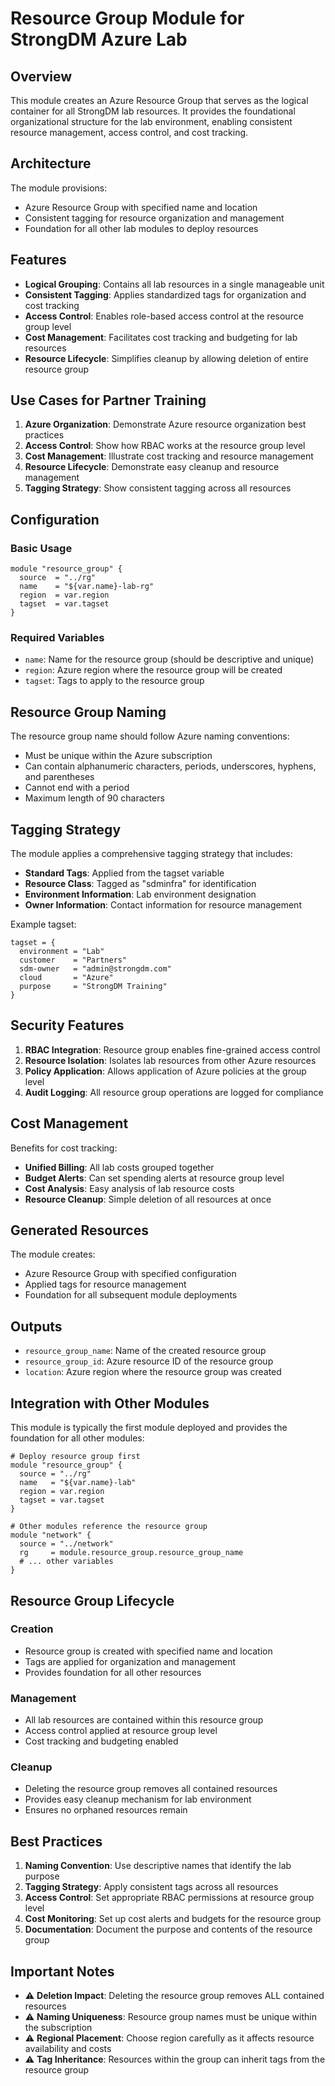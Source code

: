 # Resource Group Module for StrongDM Azure Lab

## Overview

This module creates an Azure Resource Group that serves as the logical container for all StrongDM lab resources. It provides the foundational organizational structure for the lab environment, enabling consistent resource management, access control, and cost tracking.

## Architecture

The module provisions:
- Azure Resource Group with specified name and location
- Consistent tagging for resource organization and management
- Foundation for all other lab modules to deploy resources

## Features

- **Logical Grouping**: Contains all lab resources in a single manageable unit
- **Consistent Tagging**: Applies standardized tags for organization and cost tracking
- **Access Control**: Enables role-based access control at the resource group level
- **Cost Management**: Facilitates cost tracking and budgeting for lab resources
- **Resource Lifecycle**: Simplifies cleanup by allowing deletion of entire resource group

## Use Cases for Partner Training

1. **Azure Organization**: Demonstrate Azure resource organization best practices
2. **Access Control**: Show how RBAC works at the resource group level
3. **Cost Management**: Illustrate cost tracking and resource management
4. **Resource Lifecycle**: Demonstrate easy cleanup and resource management
5. **Tagging Strategy**: Show consistent tagging across all resources

## Configuration

### Basic Usage

```hcl
module "resource_group" {
  source  = "../rg"
  name    = "${var.name}-lab-rg"
  region  = var.region
  tagset  = var.tagset
}
```

### Required Variables

- `name`: Name for the resource group (should be descriptive and unique)
- `region`: Azure region where the resource group will be created
- `tagset`: Tags to apply to the resource group

## Resource Group Naming

The resource group name should follow Azure naming conventions:
- Must be unique within the Azure subscription
- Can contain alphanumeric characters, periods, underscores, hyphens, and parentheses
- Cannot end with a period
- Maximum length of 90 characters

## Tagging Strategy

The module applies a comprehensive tagging strategy that includes:
- **Standard Tags**: Applied from the tagset variable
- **Resource Class**: Tagged as "sdminfra" for identification
- **Environment Information**: Lab environment designation
- **Owner Information**: Contact information for resource management

Example tagset:
```hcl
tagset = {
  environment = "Lab"
  customer    = "Partners" 
  sdm-owner   = "admin@strongdm.com"
  cloud       = "Azure"
  purpose     = "StrongDM Training"
}
```

## Security Features

1. **RBAC Integration**: Resource group enables fine-grained access control
2. **Resource Isolation**: Isolates lab resources from other Azure resources
3. **Policy Application**: Allows application of Azure policies at the group level
4. **Audit Logging**: All resource group operations are logged for compliance

## Cost Management

Benefits for cost tracking:
- **Unified Billing**: All lab costs grouped together
- **Budget Alerts**: Can set spending alerts at resource group level
- **Cost Analysis**: Easy analysis of lab resource costs
- **Resource Cleanup**: Simple deletion of all resources at once

## Generated Resources

The module creates:
- Azure Resource Group with specified configuration
- Applied tags for resource management
- Foundation for all subsequent module deployments

## Outputs

- `resource_group_name`: Name of the created resource group
- `resource_group_id`: Azure resource ID of the resource group
- `location`: Azure region where the resource group was created

## Integration with Other Modules

This module is typically the first module deployed and provides the foundation for all other modules:

```hcl
# Deploy resource group first
module "resource_group" {
  source = "../rg"
  name   = "${var.name}-lab"
  region = var.region
  tagset = var.tagset
}

# Other modules reference the resource group
module "network" {
  source = "../network"
  rg     = module.resource_group.resource_group_name
  # ... other variables
}
```

## Resource Group Lifecycle

### Creation
- Resource group is created with specified name and location
- Tags are applied for organization and management
- Provides foundation for all other resources

### Management
- All lab resources are contained within this resource group
- Access control applied at resource group level
- Cost tracking and budgeting enabled

### Cleanup
- Deleting the resource group removes all contained resources
- Provides easy cleanup mechanism for lab environment
- Ensures no orphaned resources remain

## Best Practices

1. **Naming Convention**: Use descriptive names that identify the lab purpose
2. **Tagging Strategy**: Apply consistent tags across all resources
3. **Access Control**: Set appropriate RBAC permissions at resource group level
4. **Cost Monitoring**: Set up cost alerts and budgets for the resource group
5. **Documentation**: Document the purpose and contents of the resource group

## Important Notes

- ⚠️ **Deletion Impact**: Deleting the resource group removes ALL contained resources
- ⚠️ **Naming Uniqueness**: Resource group names must be unique within the subscription
- ⚠️ **Regional Placement**: Choose region carefully as it affects resource availability and costs
- ⚠️ **Tag Inheritance**: Resources within the group can inherit tags from the resource group
